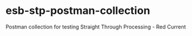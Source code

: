 # esb-stp-postman-collection
Postman collection for testing Straight Through Processing  - Red Current
